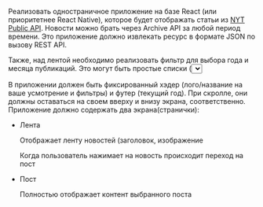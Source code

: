 Реализовать одностраничное приложение на базе React (или приоритетнее React Native), которое будет отображать статьи из [NYT Public API](http://developer.nytimes.com/). Новости можно брать через Archive API за любой период времени. Это приложение должно извлекать ресурс в формате JSON по вызову REST API.

Также, над лентой необходимо реализовать фильтр для выбора года и месяца публикаций. Это могут быть простые списки (<select>): в одном последние десять лет (2007…2017), в другом - все 12 месяцев (янв…дек). По умолчанию, год и месяц не заданы. Нельзя выбрать месяц, не выбрав год. При выборе параметра в любом из фильтров добавлять параметр в URL (year и month). Например, если пользователь выбрал год 2016, то в URL появится параметр ?year=2016. Параметры “накладываются” друг на друга, т.е. если выбрать и год, и месяц, то в URL будет, например, year=2017&month=3. Если пользователь обновит страницу с этими параметрами в URL, то у него должны отобразиться соответствующие данные за указанный год и месяц. Т.е. Эти параметры в URL “хранят” состояние фильтра.

В приложении должен быть фиксированный хэдер (лого/название на ваше усмотрение и фильтры) и футер (текущий год). При скролле, они должны оставаться на своем вверху и внизу экрана, соответственно.
Приложение должно содержать два экрана(странички):

  * Лента

    Отображает ленту новостей (заголовок, изображение

    Когда пользователь нажимает на новость происходит переход на пост

  * Пост

    Полностью отображает контент выбранного поста
